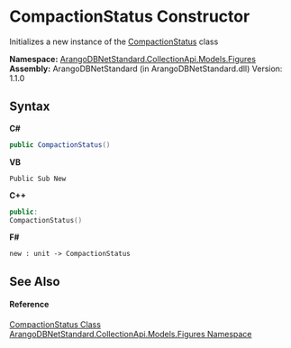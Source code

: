 # CompactionStatus Constructor 
 

Initializes a new instance of the <a href="18c1a171-c05c-8c34-a8bb-bc165aa2d240">CompactionStatus</a> class

**Namespace:**&nbsp;<a href="fc0ac85a-f4fb-6c1f-5eac-41e31ea1ab30">ArangoDBNetStandard.CollectionApi.Models.Figures</a><br />**Assembly:**&nbsp;ArangoDBNetStandard (in ArangoDBNetStandard.dll) Version: 1.1.0

## Syntax

**C#**<br />
``` C#
public CompactionStatus()
```

**VB**<br />
``` VB
Public Sub New
```

**C++**<br />
``` C++
public:
CompactionStatus()
```

**F#**<br />
``` F#
new : unit -> CompactionStatus
```


## See Also


#### Reference
<a href="18c1a171-c05c-8c34-a8bb-bc165aa2d240">CompactionStatus Class</a><br /><a href="fc0ac85a-f4fb-6c1f-5eac-41e31ea1ab30">ArangoDBNetStandard.CollectionApi.Models.Figures Namespace</a><br />